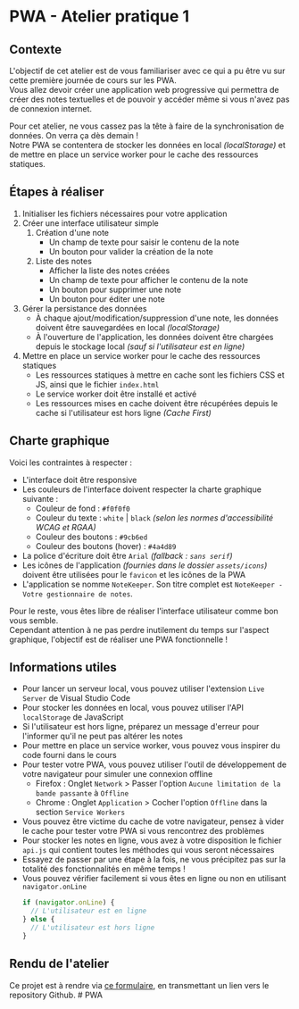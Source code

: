 # PWA - Atelier pratique 1

## Contexte

L'objectif de cet atelier est de vous familiariser avec ce qui a pu être vu sur cette première journée de cours sur les PWA.  
Vous allez devoir créer une application web progressive qui permettra de créer des notes textuelles et de pouvoir y accéder même si vous n'avez pas de connexion internet.

Pour cet atelier, ne vous cassez pas la tête à faire de la synchronisation de données. On verra ça dès demain !  
Notre PWA se contentera de stocker les données en local _(localStorage)_ et de mettre en place un service worker pour le cache des ressources statiques.

## Étapes à réaliser

1. Initialiser les fichiers nécessaires pour votre application
2. Créer une interface utilisateur simple
   1. Création d'une note
      - Un champ de texte pour saisir le contenu de la note
      - Un bouton pour valider la création de la note
   2. Liste des notes
      - Afficher la liste des notes créées
      - Un champ de texte pour afficher le contenu de la note
      - Un bouton pour supprimer une note
      - Un bouton pour éditer une note
3. Gérer la persistance des données
   - À chaque ajout/modification/suppression d'une note, les données doivent être sauvegardées en local _(localStorage)_
   - À l'ouverture de l'application, les données doivent être chargées depuis le stockage local _(sauf si l'utilisateur est en ligne)_
4. Mettre en place un service worker pour le cache des ressources statiques
   - Les ressources statiques à mettre en cache sont les fichiers CSS et JS, ainsi que le fichier `index.html`
   - Le service worker doit être installé et activé
   - Les ressources mises en cache doivent être récupérées depuis le cache si l'utilisateur est hors ligne _(Cache First)_

## Charte graphique

Voici les contraintes à respecter :

- L'interface doit être responsive
- Les couleurs de l'interface doivent respecter la charte graphique suivante :
  - Couleur de fond : `#f0f0f0`
  - Couleur du texte : `white` | `black` _(selon les normes d'accessibilité WCAG et RGAA)_
  - Couleur des boutons : `#9cb6ed`
  - Couleur des boutons (hover) : `#4a4d89`
- La police d'écriture doit être `Arial` _(fallback : `sans serif`)_
- Les icônes de l'application _(fournies dans le dossier `assets/icons`)_ doivent être utilisées pour le `favicon` et les icônes de la PWA
- L'application se nomme `NoteKeeper`. Son titre complet est `NoteKeeper - Votre gestionnaire de notes`.

Pour le reste, vous êtes libre de réaliser l'interface utilisateur comme bon vous semble.  
Cependant attention à ne pas perdre inutilement du temps sur l'aspect graphique, l'objectif est de réaliser une PWA fonctionnelle !

## Informations utiles

- Pour lancer un serveur local, vous pouvez utiliser l'extension `Live Server` de Visual Studio Code
- Pour stocker les données en local, vous pouvez utiliser l'API `localStorage` de JavaScript
- Si l'utilisateur est hors ligne, préparez un message d'erreur pour l'informer qu'il ne peut pas altérer les notes
- Pour mettre en place un service worker, vous pouvez vous inspirer du code fourni dans le cours
- Pour tester votre PWA, vous pouvez utiliser l'outil de développement de votre navigateur pour simuler une connexion offline
  - Firefox : Onglet `Network` > Passer l'option `Aucune limitation de la bande passante` à `Offline`
  - Chrome : Onglet `Application` > Cocher l'option `Offline` dans la section `Service Workers`
- Vous pouvez être victime du cache de votre navigateur, pensez à vider le cache pour tester votre PWA si vous rencontrez des problèmes
- Pour stocker les notes en ligne, vous avez à votre disposition le fichier `api.js` qui contient toutes les méthodes qui vous seront nécessaires
- Essayez de passer par une étape à la fois, ne vous précipitez pas sur la totalité des fonctionnalités en même temps !
- Vous pouvez vérifier facilement si vous êtes en ligne ou non en utilisant `navigator.onLine`
  ```javascript
  if (navigator.onLine) {
    // L'utilisateur est en ligne
  } else {
    // L'utilisateur est hors ligne
  }
  ```

## Rendu de l'atelier

Ce projet est à rendre via [ce formulaire](https://forms.gle/puZatCw4dTVdDLUt5), en transmettant un lien vers le repository Github.
#   P W A  
 